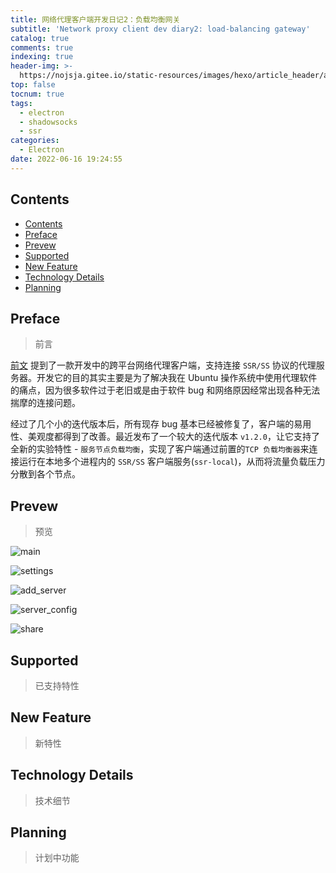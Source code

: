 ```yaml
---
title: 网络代理客户端开发日记2：负载均衡网关
subtitle: 'Network proxy client dev diary2: load-balancing gateway'
catalog: true
comments: true
indexing: true
header-img: >-
  https://nojsja.gitee.io/static-resources/images/hexo/article_header/article_header.jpg
top: false
tocnum: true
tags:
  - electron
  - shadowsocks
  - ssr
categories:
  - Electron
date: 2022-06-16 19:24:55
---
```


## Contents

- [Contents](#contents)
- [Preface](#preface)
- [Prevew](#prevew)
- [Supported](#supported)
- [New Feature](#new-feature)
- [Technology Details](#technology-details)
- [Planning](#planning)

## Preface

> 前言

[前文](https://nojsja.github.io/blogs/2021/10/04/5384287.html/) 提到了一款开发中的跨平台网络代理客户端，支持连接 `SSR/SS` 协议的代理服务器。开发它的目的其实主要是为了解决我在 Ubuntu 操作系统中使用代理软件的痛点，因为很多软件过于老旧或是由于软件 bug 和网络原因经常出现各种无法揣摩的连接问题。

经过了几个小的迭代版本后，所有现存 bug 基本已经被修复了，客户端的易用性、美观度都得到了改善。最近发布了一个较大的迭代版本 `v1.2.0`，让它支持了全新的实验特性 - `服务节点负载均衡`，实现了客户端通过前置的`TCP 负载均衡器`来连接运行在本地多个进程内的 `SSR/SS` 客户端服务(`ssr-local`)，从而将流量负载压力分散到各个节点。

## Prevew

> 预览

![main](https://nojsja.gitee.io/static-resources/images/shadowsocks/main.png)

![settings](https://nojsja.gitee.io/static-resources/images/shadowsocks/settings.png)

![add_server](https://nojsja.gitee.io/static-resources/images/shadowsocks/add_server.png)

![server_config](https://nojsja.gitee.io/static-resources/images/shadowsocks/server_config.png)

![share](https://nojsja.gitee.io/static-resources/images/shadowsocks/share.png)


## Supported

> 已支持特性

## New Feature

> 新特性

## Technology Details

> 技术细节

## Planning

> 计划中功能